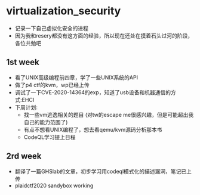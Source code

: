 # virtualization_security
- 记录一下自己虚拟化安全的进程
- 因为我和resery都没有这方面的经验，所以现在还处在摸着石头过河的阶段，各位共勉吧
## 1st week
- 看了UNIX高级编程前四章，学了一些UNIX系统的API
- 做了p4 ctf的kvm，wp已经上传
- 调试了一下CVE-2020-14364的exp，知道了usb设备和机器通信的方式:EHCI
- 下周计划:
  - 找一些vm逃逸相关的题目 (对tw的escape me很感兴趣，但是可能超出我自己的能力范围了)
  - 有点不想看UNIX编程了，想去看qemu/kvm源码分析那本书
  - CodeQL学习提上日程
## 2rd week
 - 翻译了一篇GHSlab的文章，初步学习用codeql模式化的描述漏洞，笔记已上传
 - plaidctf2020 sandybox working
